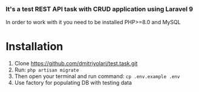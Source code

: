### It's a test REST API task with CRUD application using Laravel 9
In order to work with it you need to be installed PHP>=8.0 and MySQL
# Installation
1. Clone https://github.com/dmitriyolari/test.task.git
2. Run: `php artisan migrate`
3. Then open your terminal and run command: `cp .env.example .env`
4. Use factory for populating DB with testing data

